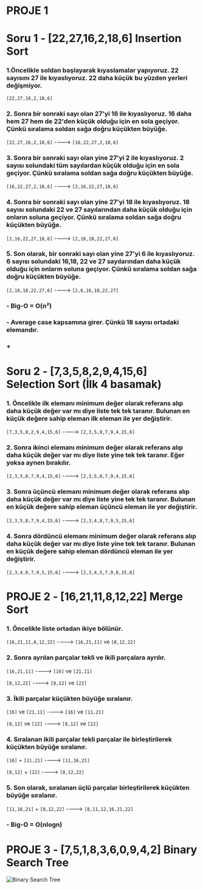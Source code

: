 # PROJE 1 

# Soru 1 - [22,27,16,2,18,6] Insertion Sort

### 1.Öncelikle soldan başlayarak kıyaslamalar yapıyoruz. 22 sayısını 27 ile kıyaslıyoruz. 22 daha küçük bu yüzden yerleri değişmiyor.
`[22,27,16,2,18,6]`

### 2. Sonra bir sonraki sayı olan 27'yi 16 ile kıyaslıyoruz. 16 daha hem 27 hem de 22'den küçük olduğu için en sola geçiyor. Çünkü sıralama soldan sağa doğru küçükten büyüğe.
`[22,27,16,2,18,6]`  ---->  `[16,22,27,2,18,6]`

### 3. Sonra bir sonraki sayı olan yine 27'yi 2 ile kıyaslıyoruz. 2 sayısı solundaki tüm sayılardan küçük olduğu için en sola geçiyor. Çünkü sıralama soldan sağa doğru küçükten büyüğe.
`[16,22,27,2,18,6]`  ---->  `[2,16,22,27,18,6]`

### 4. Sonra bir sonraki sayı olan yine 27'yi 18 ile kıyaslıyoruz. 18 sayısı solundaki 22 ve 27 sayılarından daha küçük olduğu için onların soluna geçiyor. Çünkü sıralama soldan sağa doğru küçükten büyüğe.
`[2,16,22,27,18,6]`  ---->  `[2,16,18,22,27,6]` 

### 5. Son olarak, bir sonraki sayı olan yine 27'yi 6 ile kıyaslıyoruz. 6 sayısı solundaki 16,18, 22 ve 27 sayılarından daha küçük olduğu için onların soluna geçiyor. Çünkü sıralama soldan sağa doğru küçükten büyüğe.
`[2,16,18,22,27,6]`  ---->  `[2,6,16,18,22,27]`

### - Big-O = O(n²)
### - Average case kapsamına girer. Çünkü 18 sayısı ortadaki elemandır.
### +

# Soru 2 - [7,3,5,8,2,9,4,15,6] Selection Sort (İlk 4 basamak)

### 1. Öncelikle ilk elemanı minimum değer olarak referans alıp daha küçük değer var mı diye liste tek tek taranır. Bulunan en küçük değere sahip eleman ilk eleman ile yer değiştirir.
`[7,3,5,8,2,9,4,15,6]`  ---->  `[2,3,5,8,7,9,4,15,6]`

### 2. Sonra ikinci elemanı minimum değer olarak referans alıp daha küçük değer var mı diye liste yine tek tek taranır. Eğer yoksa aynen bırakılır.  
`[2,3,5,8,7,9,4,15,6]` ---->   `[2,3,5,8,7,9,4,15,6]`

### 3. Sonra üçüncü elemanı minimum değer olarak referans alıp daha küçük değer var mı diye liste yine tek tek taranır. Bulunan en küçük değere sahip eleman üçüncü eleman ile yer değiştirir. 
`[2,3,5,8,7,9,4,15,6]` ---->   `[2,3,4,8,7,9,5,15,6]`

### 4. Sonra dördüncü elemanı minimum değer olarak referans alıp daha küçük değer var mı diye liste yine tek tek taranır. Bulunan en küçük değere sahip eleman dördüncü eleman ile yer değiştirir. 
`[2,3,4,8,7,9,5,15,6]` ---->   `[2,3,4,5,7,9,8,15,6]`


# PROJE 2 - [16,21,11,8,12,22] Merge Sort

### 1. Öncelikle liste ortadan ikiye bölünür.
`[16,21,11,8,12,22]` ---->   `[16,21,11]` ve `[8,12,22]`

### 2. Sonra ayrılan parçalar tekli ve ikili parçalara ayrılır. 
`[16,21,11]` ----> `[16]` ve `[21,11]`

`[8,12,22]`  ---->  `[8,12]` ve `[22]`

### 3. İkili parçalar küçükten büyüğe sıralanır. 
`[16]` ve `[21,11]`  ----> `[16]` ve `[11,21]`

`[8,12]` ve `[22]`  ---->  `[8,12]` ve `[22]`

### 4. Sıralanan ikili parçalar tekli parçalar ile birleştirilerek küçükten büyüğe sıralanır.
`[16]` + `[11,21]` ----> `[11,16,21]`

`[8,12]` + `[22]` ---->  `[8,12,22]`

### 5. Son olarak, sıralanan üçlü parçalar birleştirilerek küçükten büyüğe sıralanır.
`[11,16,21]` + `[8,12,22]`  ---->  `[8,11,12,16,21,22]`

### - Big-O = O(nlogn)

# PROJE 3 - [7,5,1,8,3,6,0,9,4,2]  Binary Search Tree

![Binary Search Tree]([images/binary_search_tree.png)
